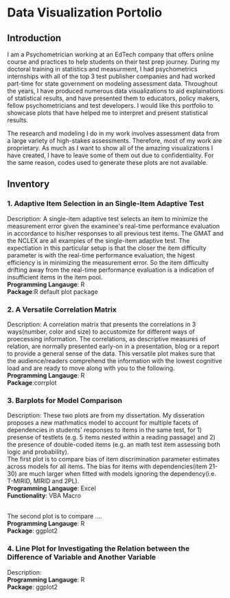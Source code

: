 # Data Visualization Portolio
## Introduction 
I am a Psychometrician working at an EdTech company that offers online course and practices to help students on their test prep journey. During my doctoral training in statistics and measurment, I had psychometrics internships with all of the top 3 test publisher companies and had worked part-time for state government on modeling assessment data. Throughout the years, I have produced numerous data visualizations to aid explainations of statistical results, and have presented them to educators, policy makers, fellow psychometricians and test developers. I would like this portfolio to showcase plots that have helped me to interpret and present statistical results. 

The research and modeling I do in my work involves assessment data from a large variety of high-stakes assessments. Therefore, most of my work are proprietary. As much as I want to show all of the amazing visualizations I have created, I have to leave some of them out due to confidentiality. For the same reason, codes used to generate these plots are not available. 

## Inventory 
### 1. Adaptive Item Selection in an Single-Item Adaptive Test 
Description: A single-item adaptive test selects an item to minimize the measurement error given the examinee's real-time performance evaluation in accordance to his/her responses to all previous test items. The GMAT and the NCLEX are all examples of the single-item adaptive test. The expectiation in this particular setup is that the closer the item difficulty parameter is with the real-time performance evaluation, the higest efficiency is in minimizing the measurement error. So the item difficulty drifting away from the real-time performance evaluation is a indication of insufficient items in the item pool.
<br><b>Programming Langauge</b>: R
<br><b>Package</b>:R default plot package

### 2. A Versatile Correlation Matrix
Description: A correlation matrix that presents the correlations in 3 ways(number, color and size) to accustomize for different ways of proecessing information. The correlations, as descriptive measures of relation, are normally presented early-on in a presentation, blog or a report to provide a general sense of the data. This versatile plot makes sure that the audience/readers comprehend the information with the lowest cognitive load and are ready to move along with you to the following. 
<br><b>Programming Langauge</b>: R
<br><b>Package</b>:corrplot

### 3. Barplots for Model Comparison
Description: These two plots are from my dissertation. My disseration proposes a new mathmatics model to account for multiple facets of dependencies in students' responses to items in the same test, for 1) presense of testlets (e.g. 5 items nested within a reading passage) and 2) the presence of double-coded items (e.g. an math test item assessing both logic and probability). 
<br>The first plot is to compare bias of item discrimination parameter estimates across models for all items. The bias for items with dependencies(item 21-30) are much larger when fitted with models ignoring the dependency(i.e. T-MIRID, MIRID and 2PL). 
<br><b>Programming Langauge</b>: Excel 
<br><b>Functionality</b>: VBA Macro

<br>The second plot is to compare ....
<br><b>Programming Langauge</b>: R 
<br><b>Package</b>: ggplot2

### 4. Line Plot for Investigating the Relation between the Difference of Variable and Another Variable
Description: 
<br><b>Programming Langauge</b>: R 
<br><b>Package</b>: ggplot2

